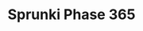 ---
slug: sprunki-phase-365
title: Sprunki Phase 365
description: "Sprunki Phase 365 is an exciting online game. Play for free directly in your browser!"
icon: /images/popular_mods/Sprunki Phase 365.png
url: https://wowtbc.net/sprunkin/phase365/index.html
previewImage: /images/popular_mods/Sprunki Phase 365.png
type: popular mods

# SEO配置
seo:
  title: "Sprunki Phase 365 - Play Free Online Game | Fun Browser Games"
  description: "Sprunki Phase 365 - Play this fun online game for free in your browser. No download required!"
  ogImage: "/images/popular_mods/Sprunki Phase 365.png"
  keywords: "sprunki-phase-365, online game, browser game, free game, popular mods game, play online"

videoUrls:
  - https://www.youtube.com/embed/example1
  - https://www.youtube.com/embed/example2

whyPlay:
  title: "Why Play Sprunki Phase 365?"
  items:
    - "Immersive Gameplay: Sprunki Phase 365 offers an engaging and immersive gaming experience that will keep you entertained for hours"
    - "Challenging Levels: Test your skills with increasingly difficult challenges and obstacles"
    - "Beautiful Graphics: Enjoy stunning visuals and smooth animations that bring the game world to life"
    - "Regular Updates: New content and features are added regularly to keep the game fresh and exciting"
    - "Free to Play: Experience all the fun without spending a penny"
    - "Community Features: Connect with other players, share strategies, and compete for high scores"
    - "Cross-Platform: Play on any device with a web browser, no downloads required"

features:
  title: "Key Features of Sprunki Phase 365"
  image: "/images/popular_mods/Sprunki Phase 365.png"
  items:
    - "Intuitive Controls: Easy to learn controls make Sprunki Phase 365 accessible for players of all skill levels"
    - "Multiple Game Modes: Enjoy various gameplay options that provide different challenges and experiences"
    - "Character Customization: Personalize your gaming experience with unique characters and items"
    - "Achievement System: Complete special tasks to earn rewards and recognition"
    - "Leaderboards: Compete with players worldwide and see who can achieve the highest scores"

characteristics:
  title: "Game Characteristics"
  image: "/images/popular_mods/Sprunki Phase 365.png"
  items:
    - "Genre: Popular mods game with elements of strategy and skill"
    - "Difficulty: Suitable for both casual gamers and those seeking a challenge"
    - "Play Time: Quick sessions or extended gameplay, depending on your preference"
    - "Art Style: Vibrant and engaging visuals that enhance the gaming experience"
    - "Sound Design: Immersive audio that complements the gameplay perfectly"

info: "Sprunki Phase 365 is an exciting online game that offers players a unique and engaging gaming experience. With its intuitive controls, stunning visuals, and challenging gameplay, Sprunki Phase 365 provides hours of entertainment for players of all ages and skill levels. Whether you're looking for a quick gaming session during a break or an extended play session, Sprunki Phase 365 delivers an immersive experience that will keep you coming back for more. The game features multiple levels of increasing difficulty, ensuring that players are constantly challenged as they progress. With regular updates adding new content and features, Sprunki Phase 365 remains fresh and exciting, providing endless entertainment options for its growing community of players."

howToPlayIntro: "Welcome to Sprunki Phase 365! This guide will walk you through the basics and help you master the game. Whether you're a beginner or looking to improve your skills, these tips and instructions will enhance your gaming experience."

howToPlaySteps:
  - title: "Getting Started"
    description: "Begin your Sprunki Phase 365 adventure by familiarizing yourself with the controls. Use your keyboard or mouse to navigate through the game interface. The tutorial will guide you through the basic mechanics and help you understand the objectives."
  - title: "Understanding the Objectives"
    description: "In Sprunki Phase 365, your main goal is to progress through levels by completing specific objectives. Each level presents unique challenges that require different strategies and approaches."
  - title: "Mastering the Controls"
    description: "Practice using the controls to improve your precision and reaction time. Sprunki Phase 365 requires quick reflexes and strategic thinking to overcome obstacles and defeat opponents."
  - title: "Utilizing Power-ups"
    description: "Collect power-ups throughout the game to enhance your abilities and overcome difficult challenges. Each power-up offers unique advantages that can be crucial for success."
  - title: "Developing Strategies"
    description: "As you progress in Sprunki Phase 365, develop effective strategies for different scenarios. Analyze patterns, anticipate challenges, and adapt your approach to maximize your performance."

faq:
  title: "Frequently Asked Questions about Sprunki Phase 365"
  items:
    - question: "Is Sprunki Phase 365 free to play?"
      answer: "Yes, Sprunki Phase 365 is completely free to play directly in your web browser. No downloads or purchases are required to enjoy the full game experience."
    - question: "Can I play Sprunki Phase 365 on mobile devices?"
      answer: "Yes, Sprunki Phase 365 is optimized for both desktop and mobile play. You can enjoy the game on any device with a web browser and internet connection."
    - question: "Are there any in-game purchases?"
      answer: "While Sprunki Phase 365 is free to play, there may be optional in-game purchases available for cosmetic items or additional features that don't affect core gameplay."
    - question: "How often is Sprunki Phase 365 updated?"
      answer: "The developers regularly update Sprunki Phase 365 with new content, features, and improvements based on player feedback and game performance."
    - question: "Can I play Sprunki Phase 365 offline?"
      answer: "Currently, Sprunki Phase 365 requires an internet connection to play as it's a browser-based online game."
    - question: "Is Sprunki Phase 365 suitable for children?"
      answer: "Yes, Sprunki Phase 365 is designed to be family-friendly and suitable for players of all ages."
    - question: "How do I report bugs or issues?"
      answer: "If you encounter any problems while playing Sprunki Phase 365, you can report them through the game's support page or contact the developers directly through their website."
    - question: "Still Have Questions?"
      answer: "If you have additional questions about Sprunki Phase 365 that aren't covered in this FAQ, please visit our support center or contact our customer service team for assistance."
---